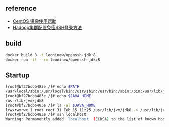 ## reference

* [CentOS 镜像使用帮助](https://mirror.tuna.tsinghua.edu.cn/help/centos/)
* [Hadoop集群配置免密SSH登录方法](https://www.cnblogs.com/shireenlee4testing/p/10366061.html)

## build

```bash
docker build 8 -t leoninew/openssh-jdk:8
docker run -it --rm leoninew/openssh-jdk:8
```

## Startup

```bash
[root@bf27bcbb483e /]# echo $PATH
/usr/local/sbin:/usr/local/bin:/usr/sbin:/usr/bin:/sbin:/bin:/usr/lib/jvm/jdk8/bin
[root@bf27bcbb483e /]# echo $JAVA_HOME
/usr/lib/jvm/jdk8
[root@bf27bcbb483e /]# ls -al $JAVA_HOME
lrwxrwxrwx 1 root root 31 Feb 15 11:25 /usr/lib/jvm/jdk8 -> /usr/lib/jvm/java-1.8.0-openjdk
[root@bf27bcbb483e /]# ssh localhost
Warning: Permanently added 'localhost' (ECDSA) to the list of known hosts.
```